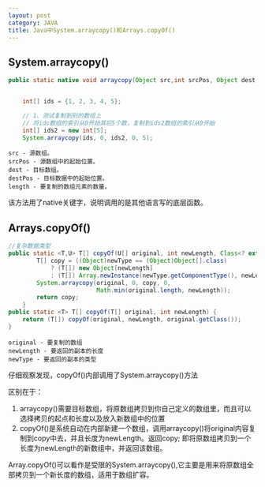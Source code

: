 ```yaml
---
layout: post
category: JAVA
title: Java中System.arraycopy()和Arrays.copyOf()
---
```


## System.arraycopy()

```java
public static native void arraycopy(Object src,int srcPos, Object dest, int destPos,int length);


    int[] ids = {1, 2, 3, 4, 5};

    // 1、测试复制到别的数组上
    // 将ids数组的索引从0开始其后5个数，复制到ids2数组的索引从0开始
    int[] ids2 = new int[5];
    System.arraycopy(ids, 0, ids2, 0, 5);


```

    src - 源数组。
    srcPos - 源数组中的起始位置。
    dest - 目标数组。
    destPos - 目标数据中的起始位置。
    length - 要复制的数组元素的数量。

该方法用了native关键字，说明调用的是其他语言写的底层函数。

## Arrays.copyOf()

```java
//复杂数据类型
public static <T,U> T[] copyOf(U[] original, int newLength, Class<? extends T[]> newType) {
        T[] copy = ((Object)newType == (Object)Object[].class)
            ? (T[]) new Object[newLength]
            : (T[]) Array.newInstance(newType.getComponentType(), newLength);
        System.arraycopy(original, 0, copy, 0,
                         Math.min(original.length, newLength));
        return copy;
    }
public static <T> T[] copyOf(T[] original, int newLength) {
    return (T[]) copyOf(original, newLength, original.getClass());
}

```

    original - 要复制的数组
    newLength - 要返回的副本的长度
    newType - 要返回的副本的类型

仔细观察发现，copyOf()内部调用了System.arraycopy()方法


区别在于：

1. arraycopy()需要目标数组，将原数组拷贝到你自己定义的数组里，而且可以选择拷贝的起点和长度以及放入新数组中的位置
2. copyOf()是系统自动在内部新建一个数组，调用arraycopy()将original内容复制到copy中去，并且长度为newLength。返回copy; 即将原数组拷贝到一个长度为newLength的新数组中，并返回该数组。

Array.copyOf()可以看作是受限的System.arraycopy(),它主要是用来将原数组全部拷贝到一个新长度的数组，适用于数组扩容。